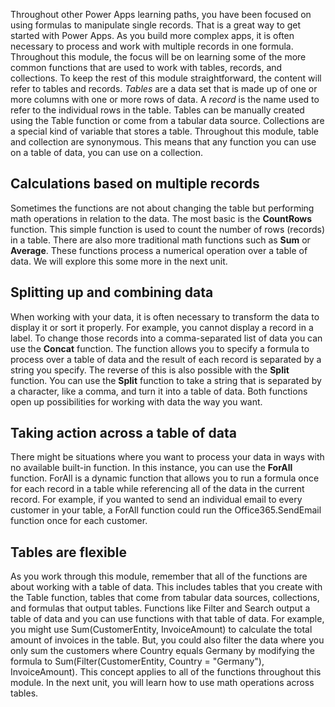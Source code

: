 Throughout other Power Apps learning paths, you have been focused on using formulas to manipulate single records. That is a great way to get started with Power Apps. As you build more complex apps, it is often necessary to process and work with multiple records in one formula. Throughout this module, the focus will be on learning some of the more common functions that are used to work with tables, records, and collections.
To keep the rest of this module straightforward, the content will refer to tables and records. *Tables* are a data set that is made up of one or more columns with one or more rows of data. A *record* is the name used to refer to the individual rows in the table. Tables can be manually created using the Table function or come from a tabular data source. Collections are a special kind of variable that stores a table. Throughout this module, table and collection are synonymous. This means that any function you can use on a table of data, you can use on a collection.


## Calculations based on multiple records

Sometimes the functions are not about changing the table but performing
math operations in relation to the data. The most basic is the
**CountRows** function. This simple function is used to count the number
of rows (records) in a table. There are also more traditional math
functions such as **Sum** or **Average**. These functions process a
numerical operation over a table of data. We will explore this some more in the next unit.

## Splitting up and combining data

When working with your data, it is often necessary to transform the data
to display it or sort it properly. For example, you cannot
display a record in a label. To change those records into a
comma-separated list of data you can use the **Concat** function. The
function allows you to specify a formula to process over a table of data
and the result of each record is separated by a string you specify. The
reverse of this is also possible with the **Split** function. You can
use the **Split** function to take a string that is separated by a
character, like a comma, and turn it into a table of data. Both
functions open up possibilities for working with data the way you
want.

## Taking action across a table of data

There might be situations where you want to process your data in ways with no available built-in function. In this instance, you can use  the **ForAll** function. ForAll is a dynamic function
that allows you to run a formula once for each record in a table while
referencing all of the data in the current record. For example, if you
wanted to send an individual email to every customer in your table, a
ForAll function could run the Office365.SendEmail function once for each
customer.

## Tables are flexible

As you work through this module, remember that all of the functions are about working with a table of data. This includes tables that you create with the Table function, tables that come from tabular data sources, collections, and formulas that output tables. Functions like Filter and Search output a table of data and you can use functions with that table of data. For example, you might use Sum(CustomerEntity, InvoiceAmount) to calculate the total amount of invoices in the table. But, you could also filter the data where you only sum the customers where Country equals Germany by modifying the formula to Sum(Filter(CustomerEntity, Country = "Germany"), InvoiceAmount). This concept applies to all of the functions throughout this module.
In the next unit, you will learn how to use math operations across tables.


